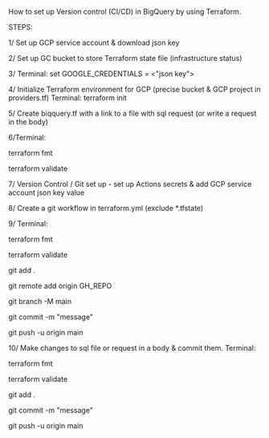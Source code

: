 How to set up Version control (CI/CD) in BigQuery by using Terraform.

STEPS:

1/ Set up GCP service account & download json key

2/ Set up GC bucket to store Terraform state file (infrastructure status)

3/ Terminal: set GOOGLE_CREDENTIALS = <"json key">

4/ Initialize Terraform environment for GCP (precise bucket & GCP project in providers.tf)
Terminal:
terraform init

5/ Create biqquery.tf with a link to a file with sql request (or write a request in the body)

6/Terminal: 

terraform fmt

terraform validate

7/ Version Control / Git set up - set up Actions secrets & add GCP service account json key value 

8/ Create a git workflow in terraform.yml (exclude *.tfstate)

9/ Terminal:

terraform fmt

terraform validate

git add .

git remote add origin GH_REPO

git branch -M main

git commit -m "message"

git push -u origin main

10/ Make changes to sql file or request in a body & commit them.
Terminal:

terraform fmt

terraform validate

git add .

git commit -m "message"

git push -u origin main
